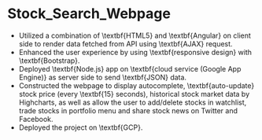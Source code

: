 # Stock_Search_Webpage
- Utilized a combination of \textbf{HTML5} and \textbf{Angular} on client side to render data fetched from API using \textbf{AJAX} request.
- Enhanced the user experience by using \textbf{responsive design} with \textbf{Bootstrap}.
- Deployed \textbf{Node.js} app on \textbf{cloud service (Google App Engine)} as server side to send \textbf{JSON} data.
- Constructed the webpage to display autocomplete, \textbf{auto-update} stock price (every \textbf{15} seconds), historical stock market data by Highcharts, as well as allow the user to add/delete stocks in watchlist, trade stocks in portfolio menu and share stock news on Twitter and Facebook.
- Deployed the project on \textbf{GCP}.
